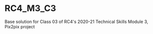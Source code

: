 # RC4_M3_C3
 
Base solution for Class 03 of RC4's 2020-21 Technical Skills Module 3, Pix2pix project
